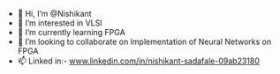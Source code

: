 - 👋 Hi, I’m @Nishikant
- 👀 I’m interested in VLSI
- 🌱 I’m currently learning FPGA
- 💞️ I’m looking to collaborate on Implementation of Neural Networks on FPGA
- 📫 Linked in:- www.linkedin.com/in/nishikant-sadafale-09ab23180

<!---
Nishi12375/Nishi12375 is a ✨ special ✨ repository because its `README.md` (this file) appears on your GitHub profile.
You can click the Preview link to take a look at your changes.
--->
